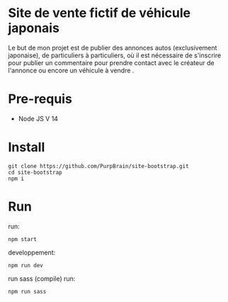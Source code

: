 # Site de vente fictif de véhicule japonais 

Le but de mon projet est de publier des annonces autos (exclusivement japonaise), de particuliers à particuliers, où il est nécessaire de s'inscrire pour publier un commentaire pour prendre contact avec le créateur de l'annonce ou encore un véhicule à vendre .

# Pre-requis
  - Node JS V 14


# Install

```
git clone https://github.com/PurpBrain/site-bootstrap.git
cd site-bootstrap
npm i
```

# Run

run:
```
npm start
```

developpement:
```
npm run dev
```

run sass (compile)
run:
```
npm run sass
```
